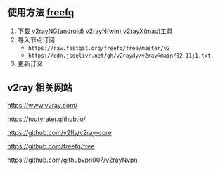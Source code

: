 

## 使用方法 [freefq](https://github.com/freefq/free)
1. 下载 [v2rayNG(android)](https://github.com/2dust/v2rayNG/releases/download/1.6.28/v2rayNG_1.6.28_arm64-v8a.apk) [v2rayN(win)](https://github.com/2dust/v2rayN/releases/download/3.27/v2rayN-Core.zip) [v2rayX(mac)](https://github.com/Cenmrev/V2RayX/)工具
2. 导入节点订阅 
   - `https://raw.fastgit.org/freefq/free/master/v2`  
   - `https://cdn.jsdelivr.net/gh/v2raydy/v2ray@main/02-11j1.txt`
3. 更新订阅


## v2ray 相关网站

https://www.v2ray.com/

https://toutyrater.github.io/

https://github.com/v2fly/v2ray-core

https://github.com/freefq/free

https://github.com/githubvpn007/v2rayNvpn
